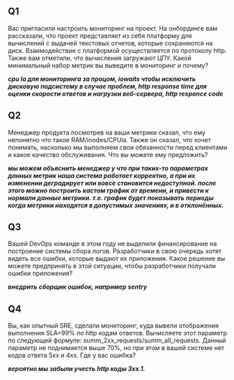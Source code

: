 

## Q1

Вас пригласили настроить мониторинг на проект. На онбординге вам рассказали, что проект представляет из себя платформу для вычислений с выдачей текстовых отчетов, которые сохраняются на диск. Взаимодействие с платформой осуществляется по протоколу http. Также вам отметили, что вычисления загружают ЦПУ. Какой минимальный набор метрик вы выведите в мониторинг и почему?

***cpu la для мониторинга за процом, iowaits чтобы исключить дисковую подсистему в случае проблем, http response time для оценки скорости ответов и нагрузки веб-сервера, http responce code***

## Q2

Менеджер продукта посмотрев на ваши метрики сказал, что ему непонятно что такое RAM/inodes/CPUla. Также он сказал, что хочет понимать, насколько мы выполняем свои обязанности перед клиентами и какое качество обслуживания. Что вы можете ему предложить?

***мы можем объяснить менеджер у что при таких-то параметрах данных метрик наша система работает корректно, а при их изменении деградирует или вовсе становится недоступной. после этого можно построить кастом график от времени, и привести к нормали данные метрики. т.е. график будет показывать периоды когда метрики находятся в допустимых значениях, и в отклонённых.***

## Q3

Вашей DevOps команде в этом году не выделили финансирование на построение системы сбора логов. Разработчики в свою очередь хотят видеть все ошибки, которые выдают их приложения. Какое решение вы можете предпринять в этой ситуации, чтобы разработчики получали ошибки приложения?

***внедрить сборщик ошибок, например sentry***

## Q4

Вы, как опытный SRE, сделали мониторинг, куда вывели отображения выполнения SLA=99% по http кодам ответов. Вычисляете этот параметр по следующей формуле: summ_2xx_requests/summ_all_requests. Данный параметр не поднимается выше 70%, но при этом в вашей системе нет кодов ответа 5xx и 4xx. Где у вас ошибка?

***вероятно мы забыли учесть http коды 3xx.1.***  
